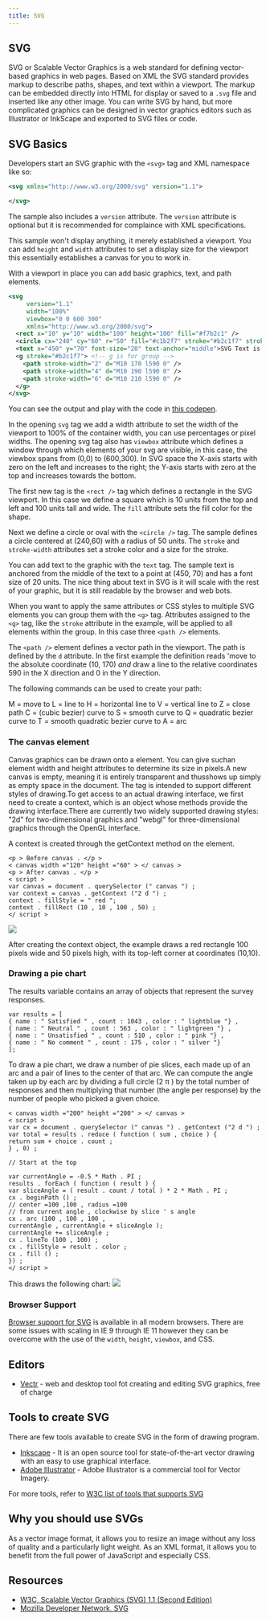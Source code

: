 ```yaml
---
title: SVG
---
```

## SVG

SVG or Scalable Vector Graphics is a web standard for defining vector-based graphics in web pages. Based on XML the SVG standard provides markup to describe paths, shapes, and text within a viewport. The markup can be embedded directly into HTML for display or saved to a `.svg` file and inserted like any other image. You can write SVG by hand, but more complicated graphics can be designed in vector graphics editors such as Illustrator or InkScape and exported to SVG files or code.

## SVG Basics
Developers start an SVG graphic with the `<svg>` tag and XML namespace like so:
```svg
<svg xmlns="http://www.w3.org/2000/svg" version="1.1">

</svg>
```
The sample also includes a `version` attribute. The `version` attribute is optional but it is recommended for complaince with XML specifications.

This sample won't display anything, it merely established a viewport. You can add `height` and `width` attributes to set a display size for the viewport this essentially establishes a canvas for you to work in.

With a viewport in place you can add basic graphics, text, and path elements.

```svg
<svg
     version="1.1"
     width="100%"
     viewbox="0 0 600 300"
     xmlns="http://www.w3.org/2000/svg">
  <rect x="10" y="10" width="100" height="100" fill="#f7b2c1" />
  <circle cx="240" cy="60" r="50" fill="#c1b2f7" stroke="#b2c1f7" stroke-width="15"/>
  <text x="450" y="70" font-size="20" text-anchor="middle">SVG Text is browser readable!</text>
  <g stroke="#b2c1f7"> <!-- g is for group -->
    <path stroke-width="2" d="M10 170 l590 0" />
    <path stroke-width="4" d="M10 190 l590 0" />
    <path stroke-width="6" d="M10 210 l590 0" />
  </g>  
</svg>  
```

You can see the output and play with the code in <a href='https://codepen.io/SgiobairOg/pen/OxbNpW' target='_blank' rel='nofollow'>this codepen</a>. 

In the opening `svg` tag we add a width attribute to set the width of the viewport to 100% of the container width, you can use percentages or pixel widths. The opening svg tag also has `viewbox` attribute which defines a window through which elements of your svg are visible, in this case, the viewbox spans from (0,0) to (600,300). In SVG space the X-axis starts with zero on the left and increases to the right; the Y-axis starts with zero at the top and increases towards the bottom.

The first new tag is the `<rect />` tag which defines a rectangle in the SVG viewport. In this case we define a square which is 10 units from the top and left and 100 units tall and wide. The `fill` attribute sets the fill color for the shape.

Next we define a circle or oval with the `<circle />` tag. The sample defines a circle centered at (240,60) with a radius of 50 units. The `stroke` and `stroke-width` attributes set a stroke color and a size for the stroke.

You can add text to the graphic with the `text` tag. The sample text is anchored from the middle of the text to a point at (450, 70) and has a font size of 20 units. The nice thing about text in SVG is it will scale with the rest of your graphic, but it is still readable by the browser and web bots. 

When you want to apply the same attributes or CSS styles to multiple SVG elements you can group them with the `<g>` tag. Attributes assigned to the `<g>` tag, like the `stroke` attribute in the example, will be applied to all elements within the group. In this case three `<path />` elements.

The `<path />` element defines a vector path in the viewport. The path is defined by the `d` attribute. In the first example the definition reads 'move to the absolute coordinate (10, 170) _and_ draw a line to the relative coordinates 590 in the X direction and 0 in the Y direction.

The following commands can be used to create your path:

M = move to
L = line to
H = horizontal line to
V = vertical line to
Z = close path
C = (cubic bezier) curve to
S = smooth curve to
Q = quadratic bezier curve to
T = smooth quadratic bezier curve to
A = arc

### The canvas element

Canvas graphics can be drawn onto a <canvas> element. You can give suchan element width and height attributes to determine its size in pixels.A new canvas is empty, meaning it is entirely transparent and thusshows up simply as empty space in the document.
The <canvas> tag is intended to support different styles of drawing.To get access to an actual drawing interface, we first need to create a context, which is an object whose methods provide the drawing interface.There are currently two widely supported drawing styles: "2d" for two-dimensional graphics and "webgl" for three-dimensional graphics through the OpenGL interface.

A context is created through the getContext method on the <canvas> element.
```
<p > Before canvas . </p >
< canvas width ="120" height ="60" > </ canvas >
<p > After canvas . </p >
< script >
var canvas = document . querySelector (" canvas ") ;
var context = canvas . getContext ("2 d ") ;
context . fillStyle = " red ";
context . fillRect (10 , 10 , 100 , 50) ;
</ script >
```
![](http://www.crwflags.com/fotw/images/s/sly@stt.gif)

After creating the context object, the example draws a red rectangle 100
pixels wide and 50 pixels high, with its top-left corner at coordinates
(10,10).

### Drawing a pie chart

The results variable contains an array of objects that represent the
survey responses.
```
var results = [
{ name : " Satisfied " , count : 1043 , color : " lightblue "} ,
{ name : " Neutral " , count : 563 , color : " lightgreen "} ,
{ name : " Unsatisfied " , count : 510 , color : " pink "} ,
{ name : " No comment " , count : 175 , color : " silver "}
];
```
To draw a pie chart, we draw a number of pie slices, each made up of an arc and a pair of lines to the center of that arc. We can compute the angle taken up by each arc by dividing a full circle (2 π ) by the total number of responses and then multiplying that number (the angle per response) by the number of people who picked a given choice.
```
< canvas width ="200" height ="200" > </ canvas >
< script >
var cx = document . querySelector (" canvas ") . getContext ("2 d ") ;
var total = results . reduce ( function ( sum , choice ) {
return sum + choice . count ;
} , 0) ;

// Start at the top

var currentAngle = -0.5 * Math . PI ;
results . forEach ( function ( result ) {
var sliceAngle = ( result . count / total ) * 2 * Math . PI ;
cx . beginPath () ;
// center =100 ,100 , radius =100
// from current angle , clockwise by slice ' s angle
cx . arc (100 , 100 , 100 ,
currentAngle , currentAngle + sliceAngle );
currentAngle += sliceAngle ;
cx . lineTo (100 , 100) ;
cx . fillStyle = result . color ;
cx . fill () ;
}) ;
</ script >
```
This draws the following chart:
![](https://pbs.twimg.com/media/CTDvkA8UwAAdJg5.png)
### Browser Support

[Browser support for SVG](https://caniuse.com/#feat=svg) is available in all modern browsers. There are some issues with scaling in IE 9 through IE 11 however they can be overcome with the use of the `width`, `height`, `viewbox`, and CSS.

## Editors

* [Vectr](https://vectr.com) - web and desktop tool fot creating and editing SVG graphics, free of charge

## Tools to create SVG

There are few tools available to create SVG in the form of drawing program.

- <a href='https://www.inkscape.org/' target='_blank' rel='nofollow'>Inkscape</a> - It is an open source tool for state-of-the-art vector drawing with an easy to use graphical interface.
- <a href='https://www.adobe.com/products/illustrator/' target='_blank' rel='nofollow'>Adobe Illustrator</a> - Adobe Illustrator is a commercial tool for Vector Imagery.

For more tools, refer to <a href='https://https://www.w3.org/Graphics/SVG/WG/wiki/Implementations' target='_blank' rel='nofollow'>W3C list of tools that supports SVG</a>

## Why you should use SVGs

As a vector image format, it allows you to resize an image without any loss of quality and a particularly light weight.
As an XML format, it allows you to benefit from the full power of JavaScript and especially CSS.

## Resources

- <a href='https://www.w3.org/TR/SVG/' target='_blank' rel='nofollow'>W3C, Scalable Vector Graphics (SVG) 1.1 (Second Edition)</a>
- <a href='https://developer.mozilla.org/en-US/docs/Web/SVG' target='_blank' rel='nofollow'>Mozilla Developer Network, SVG</a>
